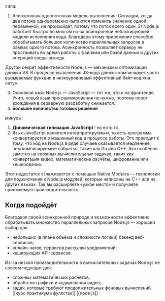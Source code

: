 сила:

1) Асинхронная однопоточная модель выполнения:
Ситуации, когда два потока одновременно пытаются изменить значение одной переменной, не произойдёт, потому что поток всего один.
   2)
	Node.js работает быстро во многом из-за асинхронной неблокирующей модели исполнения кода. Благодаря этому приложение способно обрабатывать большое количество параллельных запросов в рамках одного потока. Асинхронность позволяет серверу не простаивать во время работы с файлами или базой данных и других операций ввода-вывода.

Другой секрет эффективности Node.js — механизмы оптимизации движка V8. В процессе выполнения JS-кода движок компилирует часто вызываемые функции в низкоуровневый эффективный байт-код «на лету».

3) Основной язык Node.js — JavaScript — тот же, что и на фронтенде. Учить новый язык программирования не нужно, поэтому порог вхождения в серверную разработку снижается.
4) **Большое количество готовых решений**


минусы:
1) **Динамическая типизация JavaScript** ! но есть тс
2) Язык JavaScript является интерпретируемым, то есть программа конвертируется в машинный код в процессе работы. Это приводит к тому, что код на Node.js в ряде случаев оказывается медленнее, чем компилируемые собратья, такие как Go или C++. Это особенно заметно на сложных вычислительных задачах, таких как конвертация видео, математические расчёты, шифрование или хеширование.

Этот недостаток сглаживается с помощью Native Modules — технологии для подключения к Node.js модулей, которые написаны на C++ или на других языках. Так вы расширяете «узкое место» и получаете приемлемую производительность.

## Когда подойдёт

Благодаря своей асинхронной природе и возможности эффективно обрабатывать множество параллельных запросов Node.js — хороший выбор для:

- небольших (в плане объёма и сложности логики) бэкенд веб-сервисов;
- онлайн-чатов, сервисов рассылки уведомлений;
- кеширующих API-сервисов.

Из-за низкой производительности в вычислительных задачах Node.js не совсем подходит для:

- сложных математических расчётов;
- обработки графики и кодирования видео;
- задач, которые требуют продолжительных фоновых вычислений.
[[курс практикума фуллстак]]
[[node js]]